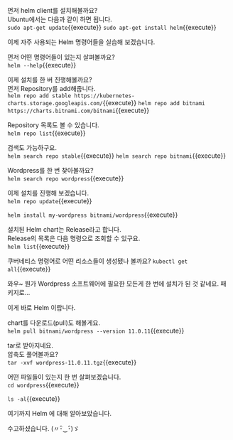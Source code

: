 
먼저 helm client를 설치해볼까요?  
Ubuntu에서는 다음과 같이 하면 됩니다.  
`sudo apt-get update`{{execute}}
`sudo apt-get install helm`{{execute}}  

이제 자주 사용되는 Helm 명령어들을 실습해 보겠습니다.

먼저 어떤 명령어들이 있는지 살펴볼까요?  
`helm --help`{{execute}}


이제 설치를 한 버 진행해볼까요?  
먼저 Repository를 add해줍니다.  
`helm repo add stable https://kubernetes-charts.storage.googleapis.com/`{{execute}}
`helm repo add bitnami https://charts.bitnami.com/bitnami`{{execute}}

Repository 목록도 볼 수 있습니다.  
`helm repo list`{{execute}}

검색도 가능하구요.  
`helm search repo stable`{{execute}}
`helm search repo bitnami`{{execute}}

Wordpress를 한 번 찾아볼까요?  
`helm search repo wordpress`{{execute}}

이제 설치를 진행해 보겠습니다.  
`helm repo update`{{execute}}

`helm install my-wordpress bitnami/wordpress`{{execute}}

설치된 Helm chart는 Release라고 합니다.  
Release의 목록은 다음 명령으로 조회할 수 있구요.  
`helm list`{{execute}}

쿠버네티스 명령어로 어떤 리소스들이 생성됐나 볼까요?
`kubectl get all`{{execute}}

와우~ 뭔가 Wordpress 소프트웨어에 필요한 모든게 한 번에 설치가 된 것 같네요. 패키지로...  

이게 바로 Helm 이랍니다.


chart를 다운로드(pull)도 해볼게요.  
`helm pull bitnami/wordpress --version 11.0.11`{{execute}}

tar로 받아지네요.  
압축도 풀어볼까요?  
`tar -xvf wordpress-11.0.11.tgz`{{execute}}

어떤 파일들이 있는지 한 번 살펴보겠습니다.  
`cd wordpress`{{execute}}

`ls -al`{{execute}}


여기까지 Helm 에 대해 알아보았습니다.

수고하셨습니다.  (〃･ิ‿･ิ)ゞ